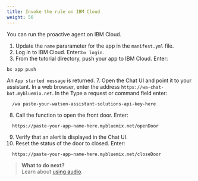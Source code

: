 ```yaml
---
title: Invoke the rule on IBM Cloud
weight: 50
---
```

You can run the proactive agent on IBM Cloud.  

1. Update the `name` pararameter for the app in the `manifest.yml` file.
2. Log in to IBM Cloud. Enter:`bx login`.
3. From the tutorial directory, push your app to IBM Cloud.  Enter:
```
bx app push
```
An `App started message` is returned.
7. Open the Chat UI and point it to your assistant.  In a web browser, enter the address `https://wa-chat-bot.mybluemix.net`. In the Type a request or command field enter:
  ```
    /wa paste-your-watson-assistant-solutions-api-key-here
  ```
8. Call the function to open the front door. Enter:
  ```
    https://paste-your-app-name-here.mybluemix.net/openDoor
  ```
9. Verify that an alert is displayed in the Chat UI.
10. Reset the status of the door to closed.  Enter:
  ```
    https://paste-your-app-name-here.mybluemix.net/closeDoor
  ```

> **What to do next?**<br/>
Learn about [using audio]({{site.baseurl}}/audio/audio_support).
